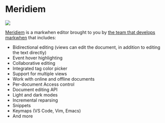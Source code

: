 # Meridiem

![](/images/meridiem.png)

[Meridiem](https://meridiem.markwhen.com) is a markwhen editor brought to you by [the team that develops markwhen](https://github.com/kochrt) that includes:

- Bidirectional editing (views can edit the document, in addition to editing the text directly)
- Event hover highlighting
- Collaborative editing
- Integrated tag color picker
- Support for multiple views
- Work with online and offline documents
- Per-document Access control
- Document editing API
- Light and dark modes
- Incremental reparsing
- Snippets
- Keymaps (VS Code, Vim, Emacs)
- And more
